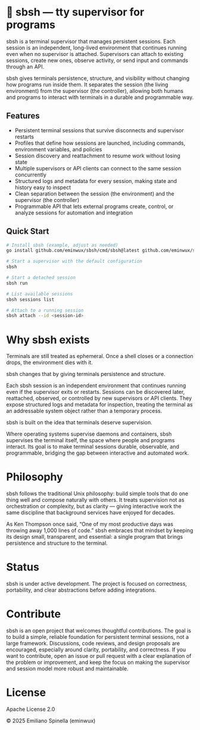 # 🚂 sbsh — tty supervisor for programs

sbsh is a terminal supervisor that manages persistent sessions.
Each session is an independent, long-lived environment that continues running even when no supervisor is attached. Supervisors can attach to existing sessions, create new ones, observe activity, or send input and commands through an API.

sbsh gives terminals persistence, structure, and visibility without changing how programs run inside them. It separates the session (the living environment) from the supervisor (the controller), allowing both humans and programs to interact with terminals in a durable and programmable way.

## Features

- Persistent terminal sessions that survive disconnects and supervisor restarts
- Profiles that define how sessions are launched, including commands, environment variables, and policies
- Session discovery and reattachment to resume work without losing state
- Multiple supervisors or API clients can connect to the same session concurrently
- Structured logs and metadata for every session, making state and history easy to inspect
- Clean separation between the session (the environment) and the supervisor (the controller)
- Programmable API that lets external programs create, control, or analyze sessions for automation and integration

## Quick Start

```bash
# Install sbsh (example, adjust as needed)
go install github.com/eminwux/sbsh/cmd/sbsh@latest github.com/eminwux/sbsh/cmd/sb@latest

# Start a supervisor with the default configuration
sbsh

# Start a detached session
sbsh run

# List available sessions
sbsh sessions list

# Attach to a running session
sbsh attach --id <session-id>
```

# Why sbsh exists

Terminals are still treated as ephemeral. Once a shell closes or a connection drops, the environment dies with it.

sbsh changes that by giving terminals persistence and structure.

Each sbsh session is an independent environment that continues running even if the supervisor exits or restarts. Sessions can be discovered later, reattached, observed, or controlled by new supervisors or API clients. They expose structured logs and metadata for inspection, treating the terminal as an addressable system object rather than a temporary process.

sbsh is built on the idea that terminals deserve supervision.

Where operating systems supervise daemons and containers, sbsh supervises the terminal itself, the space where people and programs interact. Its goal is to make terminal sessions durable, observable, and programmable, bridging the gap between interactive and automated work.

# Philosophy

sbsh follows the traditional Unix philosophy: build simple tools that do one thing well and compose naturally with others. It treats supervision not as orchestration or complexity, but as clarity — giving interactive work the same discipline that background services have enjoyed for decades.

As Ken Thompson once said, “One of my most productive days was throwing away 1,000 lines of code.”
sbsh embraces that mindset by keeping its design small, transparent, and essential: a single program that brings persistence and structure to the terminal.

# Status

sbsh is under active development.
The project is focused on correctness, portability, and clear abstractions before adding integrations.

# Contribute

sbsh is an open project that welcomes thoughtful contributions. The goal is to build a simple, reliable foundation for persistent terminal sessions, not a large framework. Discussions, code reviews, and design proposals are encouraged, especially around clarity, portability, and correctness. If you want to contribute, open an issue or pull request with a clear explanation of the problem or improvement, and keep the focus on making the supervisor and session model more robust and maintainable.

# License

Apache License 2.0

© 2025 Emiliano Spinella (eminwux)
